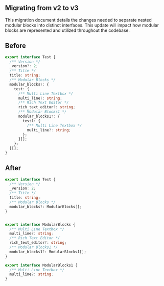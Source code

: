## Migrating from v2 to v3
This migration document details the changes needed to separate nested modular blocks into distinct interfaces. This update will impact how modular blocks are represented and utilized throughout the codebase.

## Before 
```typescript
export interface Test {
  /** Version */
  _version?: 2;
  /** Title */
  title: string;
  /** Modular Blocks */
  modular_blocks?: {
    test: {
      /** Multi Line Textbox */
      multi_line?: string;
      /** Rich Text Editor */
      rich_text_editor?: string;
      /** Modular Blocks1 */
      modular_blocks1?: {
        test1: {
          /** Multi Line Textbox */
          multi_line?: string;
        };
      }[];
    };
  }[];
}
```


## After
```typescript
export interface Test {
  /** Version */
  _version: 2;
  /** Title */
  title: string;
  /** Modular Blocks */
  modular_blocks?: ModularBlocks[];
}


export interface ModularBlocks {
  /** Multi Line Textbox */
  multi_line?: string;
  /** Rich Text Editor */
  rich_text_editor?: string;
  /** Modular Blocks1 */
  modular_blocks1?: ModularBlocks1[];
}

export interface ModularBlocks1 {
  /** Multi Line Textbox */
  multi_line?: string;
}
```